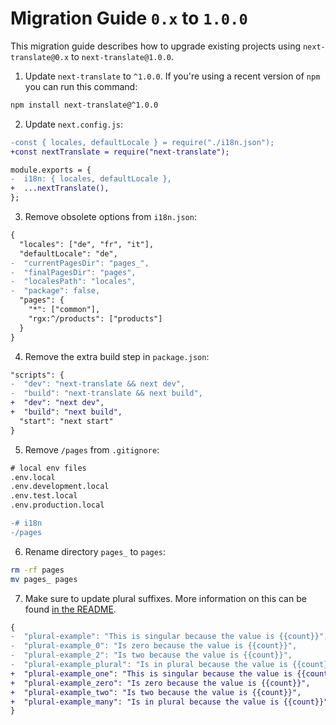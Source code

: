 # Migration Guide `0.x` to `1.0.0`

This migration guide describes how to upgrade existing projects using `next-translate@0.x` to `next-translate@1.0.0`.

1. Update `next-translate` to `^1.0.0`. If you're using a recent version of `npm` you can run this command:

```bash
npm install next-translate@^1.0.0
```

2. Update `next.config.js`:

```diff
-const { locales, defaultLocale } = require("./i18n.json");
+const nextTranslate = require("next-translate");

module.exports = {
-  i18n: { locales, defaultLocale },
+  ...nextTranslate(),
};
```

3. Remove obsolete options from `i18n.json`:

```diff
{
  "locales": ["de", "fr", "it"],
  "defaultLocale": "de",
-  "currentPagesDir": "pages_",
-  "finalPagesDir": "pages",
-  "localesPath": "locales",
-  "package": false,
  "pages": {
    "*": ["common"],
    "rgx:^/products": ["products"]
  }
}
```

4. Remove the extra build step in `package.json`:

```diff
"scripts": {
-  "dev": "next-translate && next dev",
-  "build": "next-translate && next build",
+  "dev": "next dev",
+  "build": "next build",
  "start": "next start"
}
```

5. Remove `/pages` from `.gitignore`:

```diff
# local env files
.env.local
.env.development.local
.env.test.local
.env.production.local

-# i18n
-/pages
```

6. Rename directory `pages_` to `pages`:

```bash
rm -rf pages
mv pages_ pages
```

7. Make sure to update plural suffixes. More information on this can be found [in the README](https://github.com/vinissimus/next-translate/tree/1.0.0-experimental#5-plurals).

```diff
{
-  "plural-example": "This is singular because the value is {{count}}",
-  "plural-example_0": "Is zero because the value is {{count}}",
-  "plural-example_2": "Is two because the value is {{count}}",
-  "plural-example_plural": "Is in plural because the value is {{count}}"
+  "plural-example_one": "This is singular because the value is {{count}}",
+  "plural-example_zero": "Is zero because the value is {{count}}",
+  "plural-example_two": "Is two because the value is {{count}}",
+  "plural-example_many": "Is in plural because the value is {{count}}"
}
```
